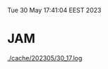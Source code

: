 Tue 30 May 17:41:04 EEST 2023
# JAM
<a href='./cache/202305/30_17.log'>./cache/202305/30_17.log</a>
